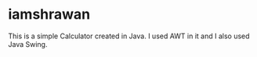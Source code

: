 # iamshrawan
This is a simple Calculator created in Java. I used AWT in it and I also used Java Swing.

